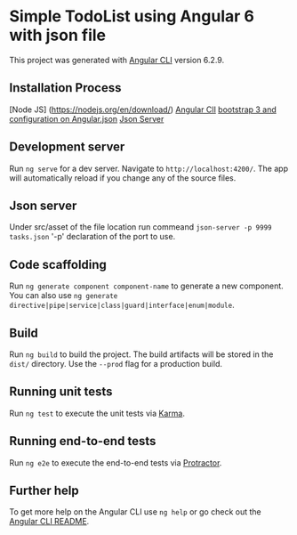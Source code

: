 # Simple TodoList using Angular 6 with json file

This project was generated with [Angular CLI](https://github.com/angular/angular-cli) version 6.2.9.

## Installation Process
[Node JS] (https://nodejs.org/en/download/)
[Angular ClI](https://www.npmjs.com/package/@angular/cli)
[bootstrap 3 and configuration on Angular.json](https://loiane.com/2017/08/how-to-add-bootstrap-to-an-angular-cli-project/)
[Json Server](https://www.npmjs.com/package/json-server)

## Development server

Run `ng serve` for a dev server. Navigate to `http://localhost:4200/`. The app will automatically reload if you change any of the source files.

## Json server

Under src/asset of the file location run commeand `json-server -p 9999 tasks.json` '-p' declaration of the port to use.

## Code scaffolding

Run `ng generate component component-name` to generate a new component. You can also use `ng generate directive|pipe|service|class|guard|interface|enum|module`.

## Build

Run `ng build` to build the project. The build artifacts will be stored in the `dist/` directory. Use the `--prod` flag for a production build.

## Running unit tests

Run `ng test` to execute the unit tests via [Karma](https://karma-runner.github.io).

## Running end-to-end tests

Run `ng e2e` to execute the end-to-end tests via [Protractor](http://www.protractortest.org/).

## Further help

To get more help on the Angular CLI use `ng help` or go check out the [Angular CLI README](https://github.com/angular/angular-cli/blob/master/README.md).
